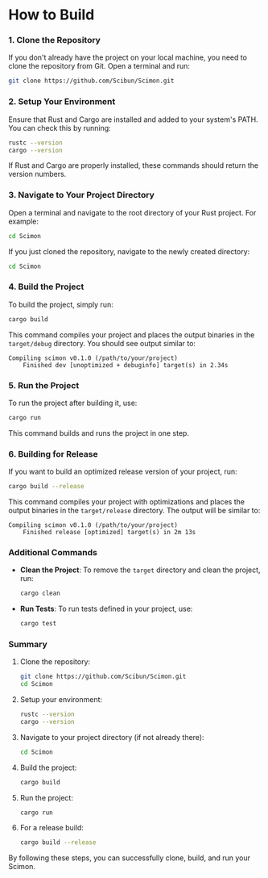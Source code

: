 # How to Build

### 1. Clone the Repository

If you don't already have the project on your local machine, you need to clone the repository from Git. Open a terminal and run:

```sh
git clone https://github.com/Scibun/Scimon.git
```

### 2. Setup Your Environment

Ensure that Rust and Cargo are installed and added to your system's PATH. You can check this by running:

```sh
rustc --version
cargo --version
```

If Rust and Cargo are properly installed, these commands should return the version numbers.

### 3. Navigate to Your Project Directory

Open a terminal and navigate to the root directory of your Rust project. For example:

```sh
cd Scimon
```

If you just cloned the repository, navigate to the newly created directory:

```sh
cd Scimon
```

### 4. Build the Project

To build the project, simply run:

```sh
cargo build
```

This command compiles your project and places the output binaries in the `target/debug` directory. You should see output similar to:

```
Compiling scimon v0.1.0 (/path/to/your/project)
    Finished dev [unoptimized + debuginfo] target(s) in 2.34s
```

### 5. Run the Project

To run the project after building it, use:

```sh
cargo run
```

This command builds and runs the project in one step.

### 6. Building for Release

If you want to build an optimized release version of your project, run:

```sh
cargo build --release
```

This command compiles your project with optimizations and places the output binaries in the `target/release` directory. The output will be similar to:

```
Compiling scimon v0.1.0 (/path/to/your/project)
    Finished release [optimized] target(s) in 2m 13s
```

### Additional Commands

- **Clean the Project**: To remove the `target` directory and clean the project, run:
  ```sh
  cargo clean
  ```
- **Run Tests**: To run tests defined in your project, use:
  ```sh
  cargo test
  ```

### Summary

1. Clone the repository:
   ```sh
   git clone https://github.com/Scibun/Scimon.git
   cd Scimon
   ```
2. Setup your environment:
   ```sh
   rustc --version
   cargo --version
   ```
3. Navigate to your project directory (if not already there):
   ```sh
   cd Scimon
   ```
4. Build the project:
   ```sh
   cargo build
   ```
5. Run the project:
   ```sh
   cargo run
   ```
6. For a release build:
   ```sh
   cargo build --release
   ```

By following these steps, you can successfully clone, build, and run your Scimon.
